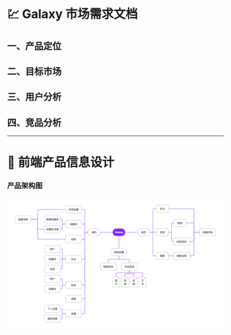# 💹 Galaxy 市场需求文档
## 一、产品定位
## 二、目标市场
## 三、用户分析
## 四、竞品分析
---
# 📱 前端产品信息设计
### 产品架构图
![产品架构图](images/产品架构图.png)

